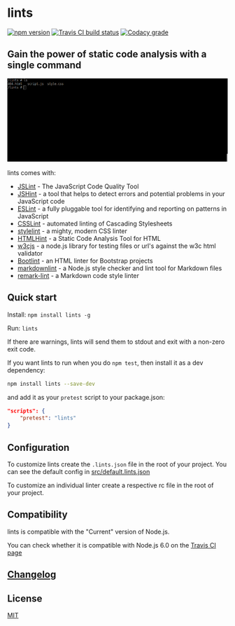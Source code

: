 # lints

[![npm version](https://img.shields.io/npm/v/lints.svg?style=flat-square)](https://www.npmjs.com/package/lints)
[![Travis CI build status](https://img.shields.io/travis/EvgenyOrekhov/lints/master.svg?style=flat-square)](https://travis-ci.org/EvgenyOrekhov/lints)
[![Codacy grade](https://img.shields.io/codacy/757146806ea6467e9ecdd1cd2873ec60/master.svg?style=flat-square)](https://www.codacy.com/app/EvgenyOrekhov/lints)

## Gain the power of static code analysis with a single command

![screencast.gif](screencast.gif)

lints comes with:

- [JSLint](http://jslint.com) - The JavaScript Code Quality Tool
- [JSHint](http://jshint.com) - a tool that helps to detect errors and potential
  problems in your JavaScript code
- [ESLint](http://eslint.org) - a fully pluggable tool for identifying and
  reporting on patterns in JavaScript
- [CSSLint](http://csslint.net) - automated linting of Cascading Stylesheets
- [stylelint](http://stylelint.io) - a mighty, modern CSS linter
- [HTMLHint](http://htmlhint.com) - a Static Code Analysis Tool for HTML
- [w3cjs](http://thomasdavis.github.com/w3cjs/) - a node.js library for testing
  files or url's against the w3c html validator
- [Bootlint](http://www.bootlint.com) - an HTML linter for Bootstrap projects
- [markdownlint](https://github.com/DavidAnson/markdownlint) - a Node.js style
  checker and lint tool for Markdown files
- [remark-lint](https://github.com/wooorm/remark-lint) - a Markdown code style
  linter

## Quick start

Install: `npm install lints -g`

Run: `lints`

If there are warnings, lints will send them to stdout and exit with a non-zero
exit code.

If you want lints to run when you do `npm test`, then install it as a dev
dependency:

```sh
npm install lints --save-dev
```

and add it as your `pretest` script to your package.json:

```json
"scripts": {
    "pretest": "lints"
}
```

## Configuration

To customize lints create the `.lints.json` file in the root of your project.
You can see the default config in
[src/default.lints.json](src/default.lints.json)

To customize an individual linter create a respective rc file in the root of
your project.

## Compatibility

lints is compatible with the "Current" version of Node.js.

You can check whether it is compatible with Node.js 6.0 on the
[Travis CI page](https://travis-ci.org/EvgenyOrekhov/lints)

## [Changelog](https://github.com/EvgenyOrekhov/lints/releases)

## License

[MIT](LICENSE)
